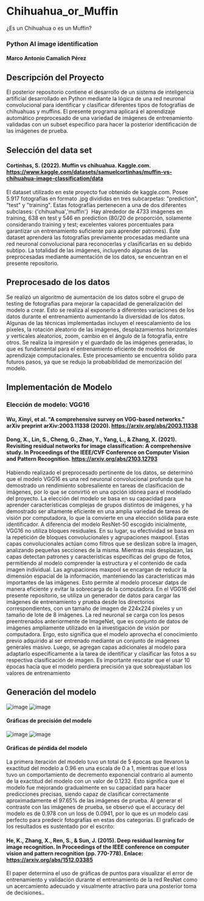 # Chihuahua_or_Muffin
¿Es un Chihuahua o es un Muffin?
### Python AI image identification
#### Marco Antonio Camalich Pérez
## Descripción del Proyecto
El posterior repositorio contiene el desarrollo de un sistema de inteligencia artificial desarrollado en Python mediante la lógica de una red neuronal convolucional para identificar y clasificar diferentes tipos de fotografías de chihuahuas y muffins. El presente programa aplicará el aprendizaje automático preprocesado de una variedad de imágenes de entrenamiento validadas con un subset específico para hacer la posterior identificación de las imágenes de prueba.
## Selección del data set
#### Cortinhas, S. (2022). Muffin vs chihuahua. Kaggle.com. https://www.kaggle.com/datasets/samuelcortinhas/muffin-vs-chihuahua-image-classification/data
El dataset utilizado en este proyecto fue obtenido de kaggle.com. Posee 5.917 fotografías en formato .jpg divididas en tres subcarpetas: "prediction", "test" y "training". Estas fotografías pertenecen a una de dos diferentes subclases:
{'chihuahua','muffin'}
‌
Hay alrededor de 4733 imágenes en training, 638 en test y 546 en prediction (80/20 de proporción, solamente considerando training y test; excelentes valores porcentuales para garantizar un entrenamiento suficiente para aprender patrones). Este dataset aprenderá las fotografías previamente procesadas mediante una red neuronal convolucional para reconocerlas y clasificarlas en su debido subtipo. La totalidad de las imágenes, incluyendo algunas de las preprocesadas mediante aumentación de los datos, se encuentran en el presente repositorio.
## Preprocesado de los datos
Se realizó un algoritmo de aumentación de los datos sobre el grupo de testing de fotografías para mejorar la capacidad de generalización del modelo a crear. Esto se realiza al exponerlo a diferentes variaciones de los datos durante el entrenamiento aumentando la diversidad de los datos. Algunas de las técnicas implementadas incluyen el reescalamiento de los píxeles, la rotación aleatorio de las imágenes, desplazamientos horizontales y verticales aleatorios, zoom, cambio en el ángulo de la fotografía, entre otros. Se realiza la impresión y el guardado de las imágenes generadas, lo que es fundamental para el entrenamiento eficiente de modelos de aprendizaje computacionales. Este procesamiento se encuentra sólido para futuros pasos, ya que se redujo la probabiblidad de memorización del modelo.
## Implementación de Modelo
### Elección de modelo: VGG16
#### Wu, Xinyi, et al. "A comprehensive survey on VGG-based networks." arXiv preprint arXiv:2003.11338 (2020). https://arxiv.org/abs/2003.11338
#### Dong, X., Lin, S., Cheng, G., Zhao, Y., Yang, L., & Zhang, X. (2021). Revisiting residual networks for image classification: A comprehensive study. In Proceedings of the IEEE/CVF Conference on Computer Vision and Pattern Recognition. https://arxiv.org/abs/2103.12793
Habiendo realizado el preprocesado pertinente de los datos, se determinó que el modelo VGG16 es una red neuronal convolucional profunda que ha demostrado un rendimiento sobresaliente en tareas de clasificación de imágenes, por lo que se convirtió en una opción idónea para el modelado del proyecto. La elección del modelo se basa en su capacidad para aprender características complejas de grupos distintos de imágenes, y ha demostrado ser altamente eficiente en una amplia variedad de tareas de visión por computadora, lo que la convierte en una elección sólida para este identificador.
A diferencia del modelo ResNet-50 escogido inicialmente, VGG16 no utiliza bloques residuales. En su lugar, su efectividad se basa en la repetición de bloques convolucionales y agrupaciones maxpool. Estas capas convolucionales actúan como filtros que se deslizan sobre la imagen, analizando pequeñas secciones de la misma. Mientras más desplazan, las capas detectan patrones y características específicas del grupo de fotos, permitiendo al modelo comprender la estructura y el contenido de cada imagen individual. Las agrupaciones maxpool se encargan de reducir la dimensión espacial de la información, manteniendo las características más importantes de las imágenes. Esto permite al modelo procesar datps de manera eficiente y evitar la sobrecarga de la computadora.
En el VGG16 del presente repositorio, se utiliza un generador de datos para cargar las imágenes de entrenamiento y prueba desde los directorios correspondientes, con un tamaño de imagen de 224x224 píxeles y un tamaño de lote de 8 imágenes. La red neuronal se carga con los pesos preentrenados anteriormente de ImageNet, que es conjunto de datos de imágenes ampliamente utilizado en la investigación de visión por computadora. Ergo, esto significa que el modelo aprovecha el conocimiento previo adquirido al ser entrenado mediante un conjunto de imágenes generales masivo. Luego, se agregan capas adicionales al modelo para adaptarlo específicamente a la tarea de identificar y clasificar las fotos a su respectiva clasificación de imagen. Es importante rescatar que el usar 10 épocas hacía que el modelo perdiera precisión ya que sobreajustaban los valores de entrenamiento
## Generación del modelo
![image](https://github.com/CamalichM/chihuaha_or_muffin/assets/99758150/d8bf63b6-5c95-458f-b199-33be7f6adffa)
![image](https://github.com/CamalichM/chihuaha_or_muffin/assets/99758150/78995563-82bd-48d9-ba2e-bb642b9b6f0e)
#### Gráficas de precisión del modelo
![image](https://github.com/CamalichM/chihuaha_or_muffin/assets/99758150/5f963f53-1b42-40f0-8c1d-f918e3cb4207)
![image](https://github.com/CamalichM/chihuaha_or_muffin/assets/99758150/0f5ff365-4447-4790-97ce-9c1fd794edc9)
#### Gráficas de pérdida del modelo
La primera iteración del modelo tuvo un total de 5 épocas que llevaron la exactitud del modelo a 0.96 en una escala de 0 a 1, mientras que el loss tuvo un comportamiento de decremento exponencial contrario al aumento de la exactitud del modelo con un valor de 0.1232. Esto significa que el modelo fue mejorando gradualmente en su capacidad para hacer predicciones precisas, siendo capaz de clasificar correctamente aproximadamente el 97.65% de las imágenes de prueba. Al generar el contraste con las imágenes de prueba, se observó que el accuracy del modelo es de 0.978 con un loss de 0.0941, por lo que es un modelo casi perfecto para predecir fotografías en estas dos categorías.
El graficado de los resultados es sustentado por el escrito: 
#### He, K., Zhang, X., Ren, S., & Sun, J. (2015). Deep residual learning for image recognition. In Proceedings of the IEEE conference on computer vision and pattern recognition (pp. 770-778). Enlace: https://arxiv.org/abs/1512.03385
El paper determina el uso de gráficas de puntos para visualizar el error de entrenamiento y validación durante el entrenamiento de la red ResNet como un acercamiento adecuado y visualmente atractivo para una posterior toma de decisiones.. 

